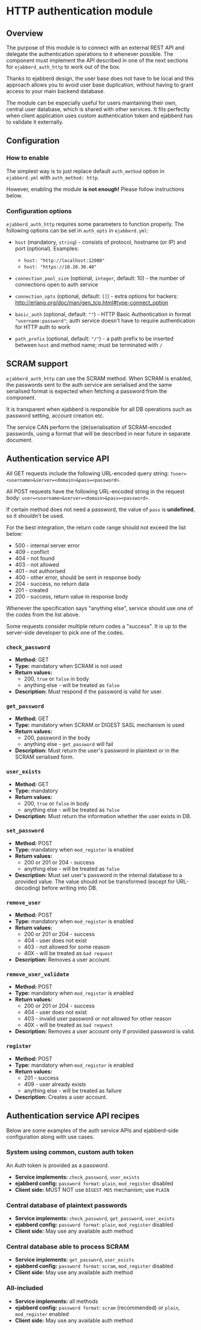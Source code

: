 # HTTP authentication module

## Overview

The purpose of this module is to connect with an external REST API and
delegate the authentication operations to it whenever possible. The
component must implement the API described in one of the next sections
for `ejabberd_auth_http` to work out of the box.

Thanks to ejabberd design, the user base does not have to be local and
this approach allows you to avoid user base duplication, without
having to grant access to your main backend database.

The module can be especially useful for users maintaining their own,
central user database, which is shared with other services. It fits
perfectly when client application uses custom authentication token and
ejabberd has to validate it externally.

## Configuration

### How to enable

The simplest way is to just replace default `auth_method` option in
`ejabberd.yml` with `auth_method: http`.

However, enabling the module **is not enough!** Please follow
instructions below.

### Configuration options

`ejabberd_auth_http` requires some parameters to function
properly. The following options can be set in `auth_opts` in
`ejabberd.yml`:

* `host` (mandatory, `string`) - consists of protocol, hostname (or IP) and port (optional). Examples:
  * `host: "http://localhost:12000"`
  * `host: "https://10.20.30.40"`
* `connection_pool_size` (optional, `integer`, default: 10) - the
  number of connections open to auth service
* `connection_opts` (optional, default: `[]`) - extra options for
  hackers: http://erlang.org/doc/man/gen_tcp.html#type-connect_option

* `basic_auth` (optional, default: `""`) - HTTP Basic Authentication
  in format `"username:password"`; auth service doesn't have to
  require authentication for HTTP auth to work
  
* `path_prefix` (optional, default: `"/"`) - a path prefix to be
  inserted between `host` and method name; must be terminated with `/`

## SCRAM support

`ejabberd_auth_http` can use the SCRAM method. When SCRAM is enabled,
the passwords sent to the auth service are serialised and the same
serialised format is expected when fetching a password from the
component.

It is transparent when ejabberd is responsible for all DB operations
such as password setting, account creation etc.

The service CAN perform the (de)serialisation of SCRAM-encoded
passwords, using a format that will be described in near future in
separate document.

## Authentication service API

All GET requests include the following URL-encoded query string:
`?user=<username>&server=<domain>&pass=<password>`.

All POST requests have the following URL-encoded string in the request
body: `user=<username>&server=<domain>&pass=<password>`.

If certain method does not need a password, the value of `pass` is
**undefined**, so it shouldn't be used.

For the best integration, the return code range should not exceed the
list below:

* 500 - internal server error
* 409 - conflict
* 404 - not found
* 403 - not allowed
* 401 - not authorised
* 400 - other error, should be sent in response body
* 204 - success, no return data
* 201 - created
* 200 - success, return value in response body

Whenever the specification says "anything else", service should use
one of the codes from the list above.

Some requests consider multiple return codes a "success". It is up to
the server-side developer to pick one of the codes.

### `check_password`

* **Method:** GET
* **Type:** mandatory when SCRAM is not used
* **Return values:**
  * 200, `true` or `false` in body
  * anything else - will be treated as `false`
* **Description:** Must respond if the password is valid for user.

### `get_password`

* **Method:** GET
* **Type:** mandatory when SCRAM or DIGEST SASL mechanism is used
* **Return values:**
  * 200, password in the body
  * anything else - `get_password` will fail
* **Description:** Must return the user's password in plaintext or in the SCRAM serialised form.

### `user_exists`

* **Method:** GET
* **Type:** mandatory
* **Return values:**
  * 200, `true` or `false` in body
  * anything else - will be treated as `false`
* **Description:** Must return the information whether the user exists in DB.

### `set_password`

* **Method:** POST
* **Type:** mandatory when `mod_register` is enabled
* **Return values:**
  * 200 or 201 or 204 - success
  * anything else - will be treated as `false`
* **Description:** Must set user's password in the internal database
  to a provided value. The value should not be transformed (except for
  URL-decoding) before writing into DB.

### `remove_user`

* **Method:** POST
* **Type:** mandatory when `mod_register` is enabled
* **Return values:**
  * 200 or 201 or 204 - success
  * 404 - user does not exist
  * 403 - not allowed for some reason
  * 40X - will be treated as `bad request`
* **Description:** Removes a user account.

### `remove_user_validate`

* **Method:** POST
* **Type:** mandatory when `mod_register` is enabled
* **Return values:**
  * 200 or 201 or 204 - success
  * 404 - user does not exist
  * 403 - invalid user password or not allowed for other reason
  * 40X - will be treated as `bad request`
* **Description:** Removes a user account only if provided password is valid.

### `register`

* **Method:** POST
* **Type:** mandatory when `mod_register` is enabled
* **Return values:**
  * 201 - success
  * 409 - user already exists
  * anything else - will be treated as failure
* **Description:** Creates a user account.

## Authentication service API recipes

Below are some examples of the auth service APIs and ejabberd-side
configuration along with use cases.

### System using common, custom auth token

An Auth token is provided as a password.

* **Service implements:** `check_password`, `user_exists`
* **ejabberd config:** `password format`: `plain`, `mod_register` disabled
* **Client side:** MUST NOT use `DIGEST-MD5` mechanism; use `PLAIN`

### Central database of plaintext passwords

* **Service implements:** `check_password`, `get_password`, `user_exists`
* **ejabberd config:** `password format`: `plain`, `mod_register` disabled
* **Client side:** May use any available auth method

### Central database able to process SCRAM

* **Service implements:** `get_password`, `user_exists`
* **ejabberd config:** `password format`: `scram`, `mod_register` disabled
* **Client side:** May use any available auth method

### All-included

* **Service implements:** all methods
* **ejabberd config:** `password format`: `scram` (recommended) or `plain`, `mod_register` enabled
* **Client side:** May use any available auth method

